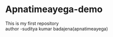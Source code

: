 # Apnatimeayega-demo
This is my first repository
<br>
author -suditya kumar badajena(apnatimeayega)
